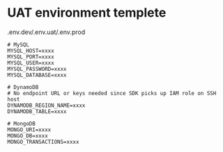 
# UAT environment templete
.env.dev/.env.uat/.env.prod

```
# MySQL
MYSQL_HOST=xxxx
MYSQL_PORT=xxxx
MYSQL_USER=xxxx
MYSQL_PASSWORD=xxxx
MYSQL_DATABASE=xxxx

# DynamoDB
# No endpoint URL or keys needed since SDK picks up IAM role on SSH host
DYNAMODB_REGION_NAME=xxxx
DYNAMODB_TABLE=xxxx

# MongoDB
MONGO_URI=xxxx
MONGO_DB=xxxx
MONGO_TRANSACTIONS=xxxx
